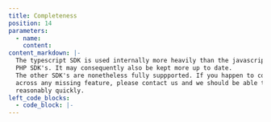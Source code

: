 ```yaml
---
title: Completeness
position: 14
parameters:
  - name:
    content:
content_markdown: |-
  The typescript SDK is used internally more heavily than the javascript and
  PHP SDK's. It may consequently also be kept more up to date.
  The other SDK's are nonetheless fully suppported. If you happen to come
  across any missing feature, please contact us and we should be able to add it
  reasonably quickly.
left_code_blocks:
  - code_block: |-
---
```

